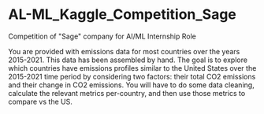 # AL-ML_Kaggle_Competition_Sage
Competition of "Sage" company for AI/ML Internship Role

You are provided with emissions data for most countries over the years 2015-2021. This data has been assembled by hand. The goal is to explore which countries have emissions profiles similar to the United States over the 2015-2021 time period by considering two factors: their total CO2 emissions and their change in CO2 emissions. You will have to do some data cleaning, calculate the relevant metrics per-country, and then use those metrics to compare vs the US.
